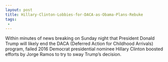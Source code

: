 ```yaml
---
layout: post
title: Hillary-Clinton-Lobbies-for-DACA-as-Obama-Plans-Rebuke
tags:
 -
---
```

Within minutes of news breaking on Sunday night that President Donald Trump will likely end the DACA (Deferred Action for Childhood Arrivals) program, failed 2016 Democrat presidential nominee Hillary Clinton boosted efforts by Jorge Ramos to try to sway Trump’s decision.
